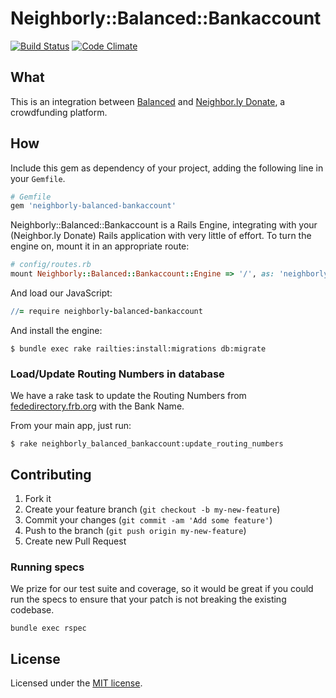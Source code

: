 # Neighborly::Balanced::Bankaccount

[![Build Status](https://travis-ci.org/neighborly/neighborly-balanced-bankaccount.png?branch=jl-setup-test-env)](https://travis-ci.org/neighborly/neighborly-balanced-bankaccount) [![Code Climate](https://codeclimate.com/github/neighborly/neighborly-balanced-bankaccount.png)](https://codeclimate.com/github/neighborly/neighborly-balanced-bankaccount)

## What

This is an integration between [Balanced](https://www.balancedpayments.com/) and [Neighbor.ly Donate](https://github.com/neighborly/neighborly-donate), a crowdfunding platform.

## How

Include this gem as dependency of your project, adding the following line in your `Gemfile`.

```ruby
# Gemfile
gem 'neighborly-balanced-bankaccount'
```

Neighborly::Balanced::Bankaccount is a Rails Engine, integrating with your (Neighbor.ly Donate) Rails application with very little of effort. To turn the engine on, mount it in an appropriate route:

```ruby
# config/routes.rb
mount Neighborly::Balanced::Bankaccount::Engine => '/', as: 'neighborly_balanced_bankaccount'
```

And load our JavaScript:

```coffeescript
//= require neighborly-balanced-bankaccount
```

And install the engine:

```console
$ bundle exec rake railties:install:migrations db:migrate
```

### Load/Update Routing Numbers in database

We have a rake task to update the Routing Numbers from [fededirectory.frb.org](http://www.fededirectory.frb.org/fpddir.txt) with the Bank Name.

From your main app, just run:

`$ rake neighborly_balanced_bankaccount:update_routing_numbers`

## Contributing

1. Fork it
2. Create your feature branch (`git checkout -b my-new-feature`)
3. Commit your changes (`git commit -am 'Add some feature'`)
4. Push to the branch (`git push origin my-new-feature`)
5. Create new Pull Request

### Running specs

We prize for our test suite and coverage, so it would be great if you could run the specs to ensure that your patch is not breaking the existing codebase.

`bundle exec rspec`

## License

Licensed under the [MIT license](LICENSE.txt).
